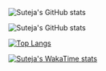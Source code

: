![Suteja's GitHub stats](https://github-readme-stats.vercel.app/api?username=sutejakw&show_icons=true&theme=radical)

![Suteja's GitHub stats](https://github-readme-stats.vercel.app/api?username=sutejakw&show_icons=true)

[![Top Langs](https://github-readme-stats.vercel.app/api/top-langs/?username=sutejakw)](https://github.com/sutejakw)

[![Suteja's WakaTime stats](https://github-readme-stats.vercel.app/api/wakatime?username=sutejakw)](https://github.com/sutejakw)
